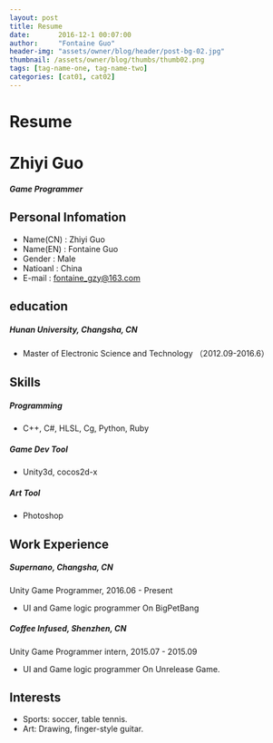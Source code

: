 ```yaml
---
layout: post
title: Resume
date:       2016-12-1 00:07:00
author:     "Fontaine Guo"
header-img: "assets/owner/blog/header/post-bg-02.jpg"
thumbnail: /assets/owner/blog/thumbs/thumb02.png
tags: [tag-name-one, tag-name-two]
categories: [cat01, cat02]
---
```

# Resume
# Zhiyi Guo  
##### Game Programmer

## Personal Infomation
* Name(CN) : Zhiyi Guo
* Name(EN) : Fontaine Guo
* Gender : Male
* Natioanl : China
* E-mail : fontaine_gzy@163.com

## education
##### Hunan University, Changsha, CN
* Master of Electronic Science and Technology        （2012.09-2016.6）           

## Skills
##### Programming
* C++, C#, HLSL, Cg, Python, Ruby

##### Game Dev Tool
* Unity3d, cocos2d-x

##### Art Tool
* Photoshop

## Work Experience
##### Supernano, Changsha, CN
Unity Game Programmer, 2016.06 - Present
* UI and Game logic programmer On  BigPetBang


##### Coffee Infused, Shenzhen, CN
Unity Game Programmer intern, 2015.07 - 2015.09
* UI and Game logic programmer On Unrelease Game.

## Interests
* Sports: soccer, table tennis.
* Art: Drawing, finger-style guitar.
